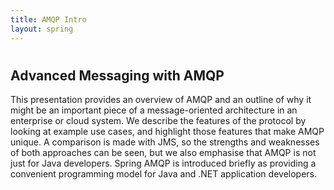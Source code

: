 ```yaml
---
title: AMQP Intro
layout: spring
---
```


#

## Advanced Messaging with AMQP

This presentation provides an overview of AMQP and an outline of why it might be an important piece of a message-oriented architecture in an enterprise or cloud system.  We describe the features of the protocol by looking at example use cases, and highlight those features that make AMQP unique.  A comparison is made with JMS, so the strengths and weaknesses of both approaches can be seen, but we also emphasise that AMQP is not just for Java developers.  Spring AMQP is introduced briefly as providing a convenient programming model for Java and .NET application developers.
